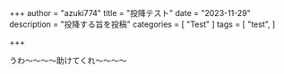 +++
author = "azuki774"
title = "投降テスト"
date = "2023-11-29"
description = "投降する旨を投稿"
categories = [
    "Test"
]
tags = [
    "test",
]

+++

うわ～～～～助けてくれ～～～～
